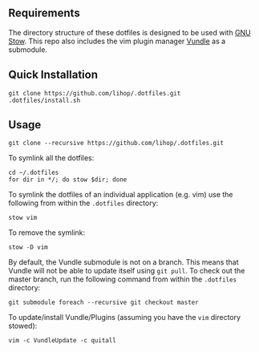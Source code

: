 Requirements
------------
The directory structure of these dotfiles is designed to be used with [GNU Stow](http://www.gnu.org/software/stow/). This repo also includes the vim plugin manager [Vundle](https://github.com/gmarik/Vundle.vim) as a submodule.

Quick Installation
------------------
```
git clone https://github.com/lihop/.dotfiles.git
.dotfiles/install.sh
```

Usage
-----
```
git clone --recursive https://github.com/lihop/.dotfiles.git
```
To symlink all the dotfiles:
```
cd ~/.dotfiles
for dir in */; do stow $dir; done
```
To symlink the dotfiles of an individual application (e.g. vim) use the following from within the `.dotfiles` directory:
```
stow vim
```
To remove the symlink:
```
stow -D vim
```  


By default, the Vundle submodule is not on a branch. This means that Vundle will not be able to update itself using `git pull`. To check out the master branch, run the following command from within the `.dotfiles` directory:
```
git submodule foreach --recursive git checkout master
```
To update/install Vundle/Plugins (assuming you have the `vim` directory stowed):
```
vim -c VundleUpdate -c quitall
```
